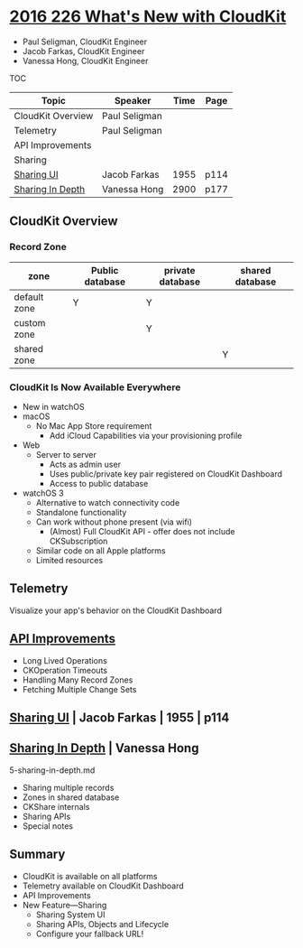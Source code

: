 
# [2016 226 What's New with CloudKit](https://developer.apple.com/videos/play/wwdc2016/226/)

* Paul Seligman, CloudKit Engineer
* Jacob Farkas, CloudKit Engineer
* Vanessa Hong, CloudKit Engineer

TOC

Topic|Speaker|Time|Page
---|---|---|---
CloudKit Overview|Paul Seligman
Telemetry|Paul Seligman
API Improvements|
Sharing|
[Sharing UI](4-sharing-ui.md) | Jacob Farkas | 1955 | p114 
[Sharing In Depth](5-sharing-in-depth.md) |  Vanessa Hong | 2900 | p177

## CloudKit Overview

### Record Zone

zone | Public database | private database | shared database
--|--|--|--
default zone | Y | Y
custom zone |  | Y
shared zone | | | Y

### CloudKit Is Now Available Everywhere

* New in watchOS
* macOS
  * No Mac App Store requirement
    * Add iCloud Capabilities via your provisioning profile
* Web
  * Server to server
    * Acts as admin user
    * Uses public/private key pair registered on CloudKit Dashboard
    * Access to public database
* watchOS 3
  * Alternative to watch connectivity code
  * Standalone functionality
  * Can work without phone present (via wifi)
    * (Almost) Full CloudKit API - offer does not include CKSubscription
  * Similar code on all Apple platforms
  * Limited resources

## Telemetry
Visualize your app's behavior on the CloudKit Dashboard

## [API Improvements](3-api-improvements.md)

* Long Lived Operations
* CKOperation Timeouts
* Handling Many Record Zones
* Fetching Multiple Change Sets



## [Sharing UI](4-sharing-ui.md) | Jacob Farkas | 1955 | p114



## [Sharing In Depth](https://developer.apple.com/videos/play/wwdc2016/226/?time=1731) |  Vanessa Hong

5-sharing-in-depth.md

* Sharing multiple records
* Zones in shared database
* CKShare internals
* Sharing APIs
* Special notes


## Summary

* CloudKit is available on all platforms
* Telemetry available on CloudKit Dashboard
* API Improvements
* New Feature—Sharing
  * Sharing System UI
  * Sharing APIs, Objects and Lifecycle
  * Configure your fallback URL!
